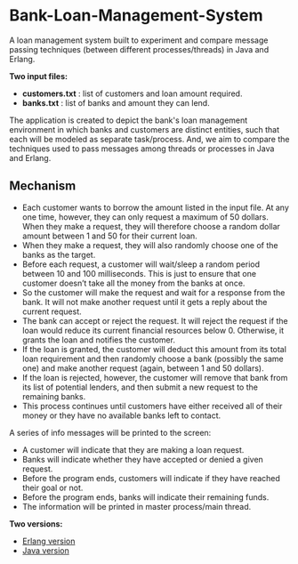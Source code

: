 # Bank-Loan-Management-System
A loan management system built to experiment and compare message passing techniques (between different processes/threads) in Java and Erlang.

**Two input files:**
- **customers.txt** : list of customers and loan amount required.
- **banks.txt** : list of banks and amount they can lend.

The application is created to depict the bank's loan management environment in which banks and customers are distinct entities, such that each will be modeled as separate task/process. And, we aim to compare the techniques used to pass messages among threads or processes in Java and Erlang.


## Mechanism
- Each customer wants to borrow the amount listed in the input file. At any one time, however, they can only request a maximum of 50 dollars. When they make a request, they will therefore choose a random dollar amount between 1 and 50 for their current loan.
- When they make a request, they will also randomly choose one of the banks as the target.
- Before each request, a customer will wait/sleep a random period between 10 and 100 milliseconds. This is just to ensure that one customer doesn’t take all the money from the banks at once.
- So the customer will make the request and wait for a response from the bank. It will not make another request until it gets a reply about the current request.
- The bank can accept or reject the request. It will reject the request if the loan would reduce its current financial resources below 0. Otherwise, it grants the loan and notifies the customer.
- If the loan is granted, the customer will deduct this amount from its total loan requirement and then randomly choose a bank (possibly the same one) and make another request (again, between 1 and 50 dollars).
- If the loan is rejected, however, the customer will remove that bank from its list of potential lenders, and then submit a new request to the remaining banks.
- This process continues until customers have either received all of their money or they have no available banks left to contact.

A series of info messages will be printed to the screen:
- A customer will indicate that they are making a loan request.
- Banks will indicate whether they have accepted or denied a given request.
- Before the program ends, customers will indicate if they have reached their goal or not.
- Before the program ends, banks will indicate their remaining funds.
- The information will be printed in master process/main thread.

**Two versions:**

- [Erlang version](https://github.com/DhwaniSondhi/Bank-Loan-Management-System/tree/master/erlang)
- [Java version](https://github.com/DhwaniSondhi/Bank-Loan-Management-System/tree/master/java)
